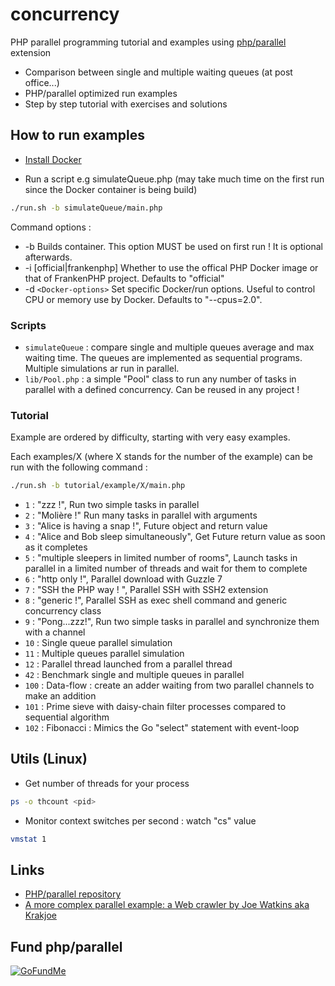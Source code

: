 # concurrency
PHP parallel programming tutorial and examples using [php/parallel](https://www.php.net/manual/en/book.parallel.php) extension

- Comparison between single and multiple waiting queues (at post office...)
- PHP/parallel optimized run examples
- Step by step tutorial with exercises and solutions

## How to run examples

- [Install Docker](https://docs.docker.com/engine/install/)

- Run a script e.g simulateQueue.php (may take much time on the first run since the Docker container is being build)
```bash
./run.sh -b simulateQueue/main.php
```

Command options :
- -b 
    Builds container. This option MUST be used on first run ! It is optional afterwards.
- -i [official|frankenphp]
     Whether to use the offical PHP Docker image or that of FrankenPHP project. Defaults to "official"
- -d `<Docker-options>`
    Set specific Docker/run options. Useful to control CPU or memory use by Docker. Defaults to "--cpus=2.0".

### Scripts

- `simulateQueue` : compare single and multiple queues average and max waiting time. The queues are implemented as sequential programs. Multiple simulations ar run in parallel.
- `lib/Pool.php` : a simple "Pool" class to run any number of tasks in parallel with a defined concurrency. Can be reused in any project !

### Tutorial

Example are ordered by difficulty, starting with very easy examples.

Each examples/X (where X stands for the number of the example) can be run with the following command :
```bash
./run.sh -b tutorial/example/X/main.php
```


- `1` : "zzz !", Run two simple tasks in parallel
- `2` : "Molière !" Run many tasks in parallel with arguments
- `3` : "Alice is having a snap !", Future object and return value
- `4` : "Alice and Bob sleep simultaneously", Get Future return value as soon as it completes
- `5` : "multiple sleepers in limited number of rooms", Launch tasks in parallel in a limited number of threads and wait for them to complete
- `6` : "http only !", Parallel download with Guzzle 7
- `7` : "SSH the PHP way ! ", Parallel SSH with SSH2 extension
- `8` : "generic !", Parallel SSH as exec shell command and generic concurrency class
- `9` : "Pong...zzz!", Run two simple tasks in parallel and synchronize them with a channel
- `10` : Single queue parallel simulation
- `11` : Multiple queues parallel simulation
- `12` : Parallel thread launched from a parallel thread
- `42` : Benchmark single and multiple queues in parallel
- `100` : Data-flow : create an adder waiting from two parallel channels to make an addition
- `101` : Prime sieve with daisy-chain filter processes compared to sequential algorithm
- `102` : Fibonacci : Mimics the Go "select" statement with event-loop

## Utils (Linux)

- Get number of threads for your process
```bash
ps -o thcount <pid>
```

- Monitor context switches per second : watch "cs" value
```bash
vmstat 1
```

## Links

- [PHP/parallel repository](https://github.com/krakjoe/parallel)
- [A more complex parallel example: a Web crawler by Joe Watkins aka Krakjoe](https://gist.github.com/krakjoe/0ee02b887288720d9b785c9f947f3a0a)

## Fund php/parallel

[![GoFundMe](https://img.shields.io/badge/GoFundMe-00B964.svg?style=for-the-badge&logo=GoFundMe&logoColor=white)](https://gofund.me/c34f3dde)